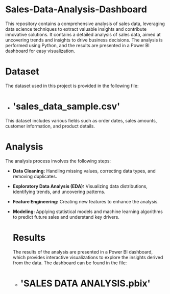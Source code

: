 # Sales-Data-Analysis-Dashboard
This repository contains a comprehensive analysis of sales data, leveraging data science techniques to extract valuable insights and contribute innovative solutions. It contains a detailed analysis of sales data, aimed at uncovering trends and insights to drive business decisions. The analysis is performed using Python, and the results are presented in a Power BI dashboard for easy visualization.

# Dataset
The dataset used in this project is provided in the following file:
* # 'sales_data_sample.csv'
  
This dataset includes various fields such as order dates, sales amounts, customer information, and product details.

# Analysis
The analysis process involves the following steps:

* __Data Cleaning:__ Handling missing values, correcting data types, and removing duplicates.
* __Exploratory Data Analysis (EDA):__ Visualizing data distributions, identifying trends, and uncovering patterns.
* __Feature Engineering:__ Creating new features to enhance the analysis.
* __Modeling:__ Applying statistical models and machine learning algorithms to predict future sales and understand key drivers.

  # Results
  The results of the analysis are presented in a Power BI dashboard, which provides interactive visualizations to explore the insights derived from the data. The dashboard can be found in the file:

  * # 'SALES DATA ANALYSIS.pbix'
